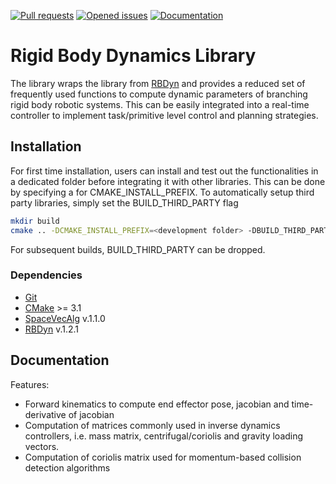 [![Pull requests](https://img.shields.io/github/issues-pr-raw/xyyeh/robotics_exp_proj.svg)](https://github.com/xyyeh/robotics_exp_proj/pulls)
[![Opened issues](https://img.shields.io/github/issues-raw/xyyeh/robotics_exp_proj.svg)](https://github.com/xyyeh/robotics_exp_proj/issues)
[![Documentation](https://img.shields.io/badge/Documentation-latest-blue.svg)](https://github.com/xyyeh/robotics_exp_proj/)

# Rigid Body Dynamics Library
The library wraps the library from [RBDyn](https://github.com/jrl-umi3218/RBDyn) and provides a reduced set of frequently used functions to compute dynamic parameters of branching rigid body robotic systems. This can be easily integrated into a real-time controller to implement task/primitive level control and planning strategies.

Installation
------
For first time installation, users can install and test out the functionalities in a dedicated folder before integrating it with other libraries. This can be done by specifying a <develoment folder> for CMAKE_INSTALL_PREFIX. To automatically setup third party libraries, simply set the BUILD_THIRD_PARTY flag
```bash
mkdir build
cmake .. -DCMAKE_INSTALL_PREFIX=<development folder> -DBUILD_THIRD_PARTY=ON
```
For subsequent builds, BUILD_THIRD_PARTY can be dropped.

### Dependencies
 * [Git]()
 * [CMake]() >= 3.1
 * [SpaceVecAlg](https://github.com/jrl-umi3218/SpaceVecAlg) v.1.1.0
 * [RBDyn](https://github.com/jrl-umi3218/RBDyn) v.1.2.1

Documentation
-----
Features:
 * Forward kinematics to compute end effector pose, jacobian and time-derivative of jacobian
 * Computation of matrices commonly used in inverse dynamics controllers, i.e. mass matrix, centrifugal/coriolis and gravity loading vectors.
 * Computation of coriolis matrix used for momentum-based collision detection algorithms
 
 
